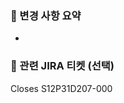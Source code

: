 <!-- 🚨🚨🚨 타겟 브랜치 확인!!!!!! 🚨🚨🚨-->

### 📝 변경 사항 요약
<!-- 변경 사항 요약: 이곳에 변경된 내용에 대한 요약을 작성하세요. -->
<!-- ex) - Spring Boot 초기화 및 멀티모듈 설정 -->
- 

### 🔗 관련 JIRA 티켓 (선택)
<!-- 관련 이슈 번호를 입력합니다. (여러개 가능) -->
<!-- ex) Closes S12P31D207-002 S12P31D207-001 -->
Closes S12P31D207-000

